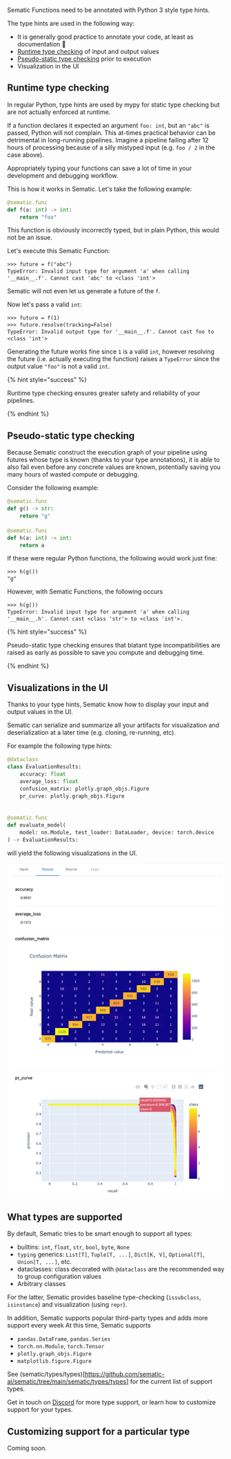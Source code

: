 Sematic Functions need to be annotated with Python 3 style type hints.

The type hints are used in the following way:

* It is generally good practice to annotate your code, at least as documentation 🙂
* [Runtime type checking](#runtime-type-checking) of input and output values
* [Pseudo-static type checking](#pseudo-static-type-checking) prior to execution
*  Visualization in the UI

## Runtime type checking

In regular Python, type hints are used by mypy for static type checking but are
not actually enforced at runtime.

If a function declares it expected an argument `foo: int`, but an `"abc"` is
passed, Python will not complain. This at-times practical behavior can be
detrimental in long-running pipelines. Imagine a pipeline failing after 12 hours
of processing because of a silly mistyped input (e.g. `foo / 2` in the case above).

Appropriately typing your functions can save a lot of time in your development
and debugging workflow.

This is how it works in Sematic. Let's take the following example:

```python
@sematic.func
def f(a: int) -> int:
    return "foo"
```

This function is obviously incorrectly typed, but in plain Python, this would
not be an issue.

Let's execute this Sematic Function:

```
>>> future = f("abc")
TypeError: Invalid input type for argument 'a' when calling '__main__.f'. Cannot cast 'abc' to <class 'int'>
```

Sematic will not even let us generate a future of the `f`.

Now let's pass a valid `int`:

```
>>> future = f(1)
>>> future.resolve(tracking=False)
TypeError: Invalid output type for '__main__.f'. Cannot cast foo to <class 'int'>
```
Generating the future works fine since `1` is a valid `int`, however resolving
the future (i.e. actually executing the function) raises a `TypeError` since the
output value `"foo"` is not a valid `int`.

{% hint style="success" %}

Runtime type checking ensures greater safety and reliability of your pipelines.

{% endhint %}

## Pseudo-static type checking

Because Sematic construct the execution graph of your pipeline using futures
whose type is known (thanks to your type annotations), it is able to also fail
even before any concrete values are known, potentially saving you many hours of
wasted compute or debugging.

Consider the following example:

```python
@sematic.func
def g() -> str:
    return "g"

@sematic.func
def h(a: int) -> int:
    return a
```

If these were regular Python functions, the following would work just fine:

```
>>> h(g())
"g"
```

However, with Sematic Functions, the following occurs

```
>>> h(g())
TypeError: Invalid input type for argument 'a' when calling '__main__.h'. Cannot cast <class 'str'> to <class 'int'>.
```

{% hint style="success" %}

Pseudo-static type checking ensures that blatant type incompatibilities are
raised as early as possible to save you compute and debugging time.

{% endhint %}


## Visualizations in the UI

Thanks to your type hints, Sematic know how to display your input and output
values in the UI.

Sematic can serialize and summarize all your artifacts for visualization and
deserialization at a later time (e.g. cloning, re-running, etc).

For example the following type hints:

```python
@dataclass
class EvaluationResults:
    accuracy: float
    average_loss: float
    confusion_matrix: plotly.graph_objs.Figure
    pr_curve: plotly.graph_objs.Figure


@sematic.func
def evaluate_model(
    model: nn.Module, test_loader: DataLoader, device: torch.device
) -> EvaluationResults:
```

will yield the following visualizations in the UI.

![Evaluation Results](./images/EvaluationResults.png)

## What types are supported

By default, Sematic tries to be smart enough to support all types:

* builtins: `int`, `float`, `str`, `bool`, `byte`, `None`
* `typing` generics: `List[T]`, `Tuple[T, ...]`, `Dict[K, V]`, `Optional[T]`,
  `Union[T, ...]`, etc.
* dataclasses: class decorated with `@dataclass` are the recommended way to
  group configuration values
* Arbitrary classes

For the latter, Sematic provides baseline type-checking (`issubclass`,
`isinstance`) and visualization (using `repr`).

In addition, Sematic supports popular third-party types and adds more support
every week At this time, Sematic supports

* `pandas.DataFrame`, `pandas.Series`
* `torch.nn.Module`, `torch.Tensor`
* `plotly.graph_objs.Figure`
* `matplotlib.figure.Figure`

See
(sematic/types/types)[https://github.com/sematic-ai/sematic/tree/main/sematic/types/types]
for the current list of support types.

Get in touch on [Discord](https://discord.gg/ztnS9qaS) for more type support, or
learn how to customize support for your types.

## Customizing support for a particular type

Coming soon.